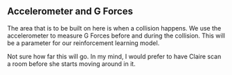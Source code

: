 ## Accelerometer and G Forces

The area that is to be built on here is when a collision happens. 
We use the accelerometer to measure G Forces before and during the collision. 
This will be a parameter for our reinforcement learning model.

Not sure how far this will go. In my mind, I would prefer to have Claire scan a room before she starts moving around in it.
